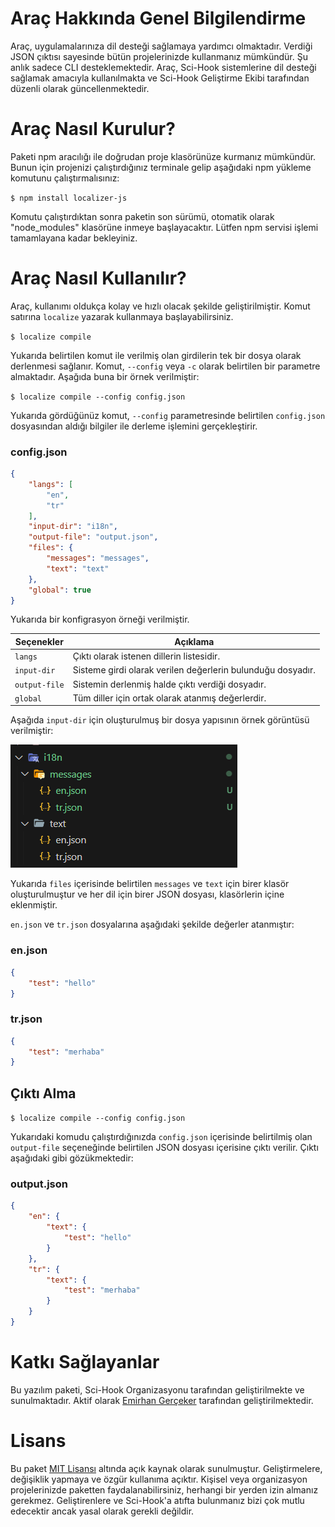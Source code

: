 # Araç Hakkında Genel Bilgilendirme

Araç, uygulamalarınıza dil desteği sağlamaya yardımcı olmaktadır. Verdiği JSON çıktısı sayesinde bütün projelerinizde kullanmanız mümkündür. Şu anlık sadece CLI desteklemektedir. Araç, Sci-Hook sistemlerine dil desteği sağlamak amacıyla kullanılmakta ve Sci-Hook Geliştirme Ekibi tarafından düzenli olarak güncellenmektedir.

# Araç Nasıl Kurulur?

Paketi npm aracılığı ile doğrudan proje klasörünüze kurmanız mümkündür. Bunun için projenizi çalıştırdığınız terminale gelip aşağıdaki npm yükleme komutunu çalıştırmalısınız:

`$ npm install localizer-js`

Komutu çalıştırdıktan sonra paketin son sürümü, otomatik olarak "node_modules" klasörüne inmeye başlayacaktır. Lütfen npm servisi işlemi tamamlayana kadar bekleyiniz.

# Araç Nasıl Kullanılır?

Araç, kullanımı oldukça kolay ve hızlı olacak şekilde geliştirilmiştir. Komut satırına `localize` yazarak kullanmaya başlayabilirsiniz.

`$ localize compile`

Yukarıda belirtilen komut ile verilmiş olan girdilerin tek bir dosya olarak derlenmesi sağlanır. Komut, `--config` veya `-c` olarak belirtilen bir parametre almaktadır. Aşağıda buna bir örnek verilmiştir:

`$ localize compile --config config.json`

Yukarıda gördüğünüz komut, `--config` parametresinde belirtilen `config.json` dosyasından aldığı bilgiler ile derleme işlemini gerçekleştirir.

### config.json

```json
{
    "langs": [
        "en",
        "tr"
    ],
    "input-dir": "i18n",
    "output-file": "output.json",
    "files": {
        "messages": "messages",
        "text": "text"
    },
    "global": true
}
```

Yukarıda bir konfigrasyon örneği verilmiştir.

| Seçenekler | Açıklama                 |
| ------------- | ------------------------------ |
| `langs`      | Çıktı olarak istenen dillerin listesidir.      |
| `input-dir`   | Sisteme girdi olarak verilen değerlerin bulunduğu dosyadır.     |
| `output-file`   | Sistemin derlenmiş halde çıktı verdiği dosyadır.     |
| `global`   | Tüm diller için ortak olarak atanmış değerlerdir.     |

Aşağıda `input-dir` için oluşturulmuş bir dosya yapısının örnek görüntüsü verilmiştir:

![](https://raw.githubusercontent.com/Sci-Hook/localizer-js/main/.github/images/example-image-1.png)

Yukarıda `files` içerisinde belirtilen `messages` ve `text` için birer klasör oluşturulmuştur ve her dil için birer JSON dosyası, klasörlerin içine eklenmiştir.

`en.json` ve `tr.json` dosyalarına aşağıdaki şekilde değerler atanmıştır:

### en.json

```json
{
    "test": "hello"
}
```

### tr.json

```json
{
    "test": "merhaba"
}
```

## Çıktı Alma

`$ localize compile --config config.json`

Yukarıdaki komudu çalıştırdığınızda `config.json` içerisinde belirtilmiş olan `output-file` seçeneğinde belirtilen JSON dosyası içerisine çıktı verilir. Çıktı aşağıdaki gibi gözükmektedir:

### output.json

```json
{
    "en": {
        "text": {
            "test": "hello"
        }
    },
    "tr": {
        "text": {
            "test": "merhaba"
        }
    }
}
```

# Katkı Sağlayanlar

Bu yazılım paketi, Sci-Hook Organizasyonu tarafından geliştirilmekte ve sunulmaktadır. Aktif olarak [Emirhan Gerçeker](https://github.com/lim10tech) tarafından geliştirilmektedir.

# Lisans

Bu paket [MIT Lisansı](https://github.com/Sci-Hook/language-accepter/blob/main/LICENSE) altında açık kaynak olarak sunulmuştur. Geliştirmelere, değişiklik yapmaya ve özgür kullanıma açıktır. Kişisel veya organizasyon projelerinizde paketten faydalanabilirsiniz, herhangi bir yerden izin almanız gerekmez. Geliştirenlere ve Sci-Hook'a atıfta bulunmanız bizi çok mutlu edecektir ancak yasal olarak gerekli değildir.
